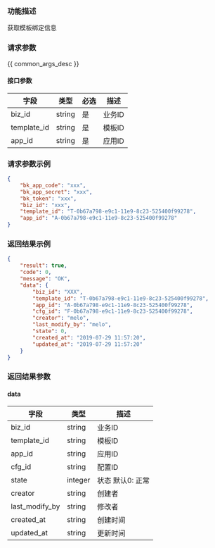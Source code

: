 ### 功能描述

获取模板绑定信息

### 请求参数

{{ common_args_desc }}

#### 接口参数

| 字段        |  类型     | 必选   |  描述   |
|-------------|-----------|--------|---------|
| biz_id      |  string   | 是     | 业务ID  |
| template_id |  string   | 是     | 模板ID  |
| app_id      |  string   | 是     | 应用ID  |

### 请求参数示例

```json
{
    "bk_app_code": "xxx",
    "bk_app_secret": "xxx",
    "bk_token": "xxx",
    "biz_id": "xxx",
    "template_id": "T-0b67a798-e9c1-11e9-8c23-525400f99278",
    "app_id": "A-0b67a798-e9c1-11e9-8c23-525400f99278"
}
```

### 返回结果示例

```json
{
    "result": true,
    "code": 0,
    "message": "OK",
    "data": {
        "biz_id": "XXX",
        "template_id": "T-0b67a798-e9c1-11e9-8c23-525400f99278",
        "app_id": "A-0b67a798-e9c1-11e9-8c23-525400f99278",
        "cfg_id": "F-0b67a798-e9c1-11e9-8c23-525400f99278",
        "creator": "melo",
        "last_modify_by": "melo",
        "state": 0,
        "created_at": "2019-07-29 11:57:20",
        "updated_at": "2019-07-29 11:57:20"
    }
}
```

### 返回结果参数

#### data

| 字段           | 类型      | 描述    |
|----------------|-----------|---------|
| biz_id         |  string   | 业务ID  |
| template_id    |  string   | 模板ID  |
| app_id         |  string   | 应用ID  |
| cfg_id         |  string   | 配置ID  |
| state          |  integer  | 状态 默认0: 正常 |
| creator        |  string   | 创建者 |
| last_modify_by |  string   | 修改者 |
| created_at     |  string   | 创建时间 |
| updated_at     |  string   | 更新时间 |
